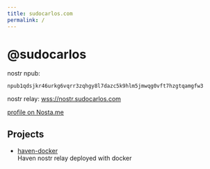 ```yaml
---
title: sudocarlos.com
permalink: /
---
```

# @sudocarlos

nostr npub:

    npub1qdsjkr46urkg6vqrr3zqhgy8l7dazc5k9hlm5jmwqg0vft7hzgtqamgfw3

nostr relay:
[wss://nostr.sudocarlos.com](https://nostr.sudocarlos.com)

[profile on Nosta.me](https://nosta.me/sudocarlos.com)

## Projects

- [haven-docker](https://github.com/sudocarlos/haven-docker)  
    Haven nostr relay deployed with docker